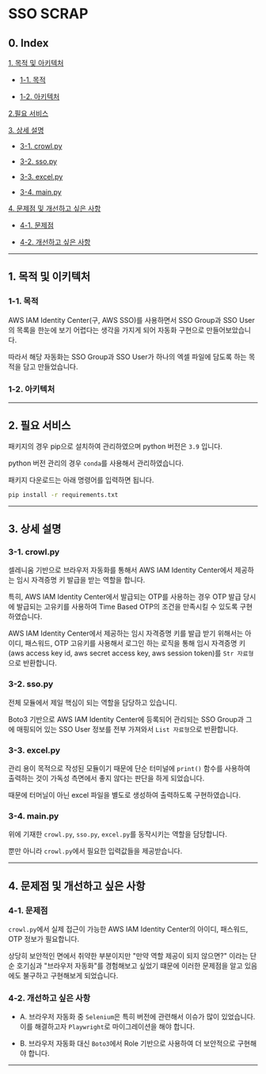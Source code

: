 # SSO SCRAP

## 0. Index

[1. 목적 및 아키텍처](#1-목적-및-아키텍처)

- [1-1. 목적](#1-1-목적)

- [1-2. 아키텍처](#1-2-아키텍처)

[2.필요 서비스](#2-필요-서비스)

[3. 상세 설명](#3-상세-설명)

- [3-1. crowl.py](#3-1-crowlpy)

- [3-2. sso.py](#3-2-ssopy)

- [3-3. excel.py](#3-3-excelpy)

- [3-4. main.py](#3-4-mainpy)

[4. 문제점 및 개선하고 싶은 사항](#4-문제점-및-개선하고-싶은-사항)

- [4-1. 문제점](#4-1-문제점)

- [4-2. 개선하고 싶은 사항](#4-2-개선하고-싶은-사항)

---

## 1. 목적 및 이키텍처

### 1-1. 목적

AWS IAM Identity Center(구, AWS SSO)를 사용하면서 SSO Group과 SSO User의 목록을 한눈에 보기 어렵다는 생각을 가지게 되어 자동화 구현으로 만들어보았습니다.

따라서 해당 자동화는 SSO Group과 SSO User가 하나의 엑셀 파일에 담도록 하는 목적을 담고 만들었습니다.

### 1-2. 아키텍처

---

## 2. 필요 서비스

패키지의 경우 pip으로 설치하여 관리하였으며 python 버전은 `3.9` 입니다.

python 버전 관리의 경우 `conda`를 사용해서 관리하였습니다.

패키지 다운로드는 아래 명령어를 입력하면 됩니다.

```bash
pip install -r requirements.txt
```

---

## 3. 상세 설명

### 3-1. crowl.py

셀레니움 기반으로 브라우저 자동화를 통해서 AWS IAM Identity Center에서 제공하는 임시 자격증명 키 발급을 받는 역할을 합니다.

특히, AWS IAM Identity Center에서 발급되는 OTP를 사용하는 경우 OTP 발급 당시에 발급되는 고유키를 사용하여 Time Based OTP의 조건을 만족시킬 수 있도록 구현하였습니다.

AWS IAM Identity Center에서 제공하는 임시 자격증명 키를 발급 받기 위해서는 아이디, 패스워드, OTP 고유키를 사용해서 로그인 하는 로직을 통해 임시 자격증명 키(aws access key id, aws secret access key, aws session token)를 `Str 자료형`으로 반환합니다.

### 3-2. sso.py

전체 모듈에서 제일 핵심이 되는 역할을 담당하고 있습니디.

Boto3 기반으로 AWS IAM Identity Center에 등록되어 관리되는 SSO Group과 그에 매핑되어 있는 SSO User 정보를 전부 가져와서 `List 자료형`으로 반환합니다.

### 3-3. excel.py

관리 용이 목적으로 작성된 모듈이기 때문에 단순 터미널에 `print()` 함수를 사용하여 출력하는 것이 가독성 측면에서 좋지 않다는 판단을 하게 되었습니다.

때문에 터머닐이 아닌 excel 파일을 별도로 생성하여 출력하도록 구현하였습니다.

### 3-4. main.py

위에 기재한 `crowl.py`, `sso.py`, `excel.py`를 동작시키는 역할을 담당합니다.

뿐만 아니라 `crowl.py`에서 필요한 입력값들을 제공받습니다.

---

## 4. 문제점 및 개선하고 싶은 사항

### 4-1. 문제점

`crowl.py`에서 실제 접근이 가능한 AWS IAM Identity Center의 아이디, 패스워드, OTP 정보가 필요합니다.

상당히 보안적인 면에서 취약한 부분이지만 "만약 역할 제공이 되지 않으면?" 이라는 단순 호기심과 "브라우저 자동화"를 경험해보고 싶었기 떄문에 이러한 문제점을 알고 있음에도 불구하고 구현해보게 되었습니다.

### 4-2. 개선하고 싶은 사항

- A. 브라우저 자동화 중 `Selenium`은 특히 버전에 관련해서 이슈가 많이 있었습니다. 이를 해결하고자 `Playwright`로 마이그레이션을 해야 합니다.

- B. 브라우저 자동화 대신 `Boto3`에서 Role 기반으로 사용하여 더 보안적으로 구현해야 합니다.

---
